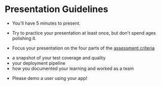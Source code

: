 # Presentation Guidelines

* You'll have 5 minutes to present.

* Try to practice your presentation at least once, but don't spend ages polishing it.

* Focus your presentation on the four parts of the [assessment criteria](./assessment_criteria.md)

- a snapshot of your test coverage and quality
- your deployment pipeline
- how you documented your learning and worked as a team

* Please demo a user using your app!
